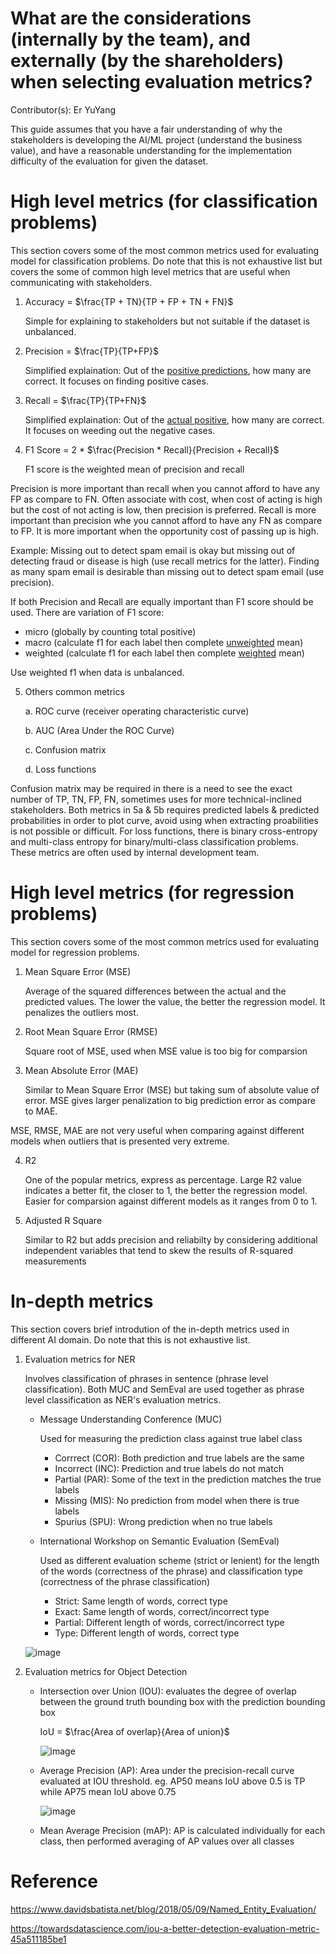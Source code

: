 # What are the considerations (internally by the team), and externally (by the shareholders) when selecting evaluation metrics?

Contributor(s): Er YuYang

This guide assumes that you have a fair understanding of why the stakeholders is developing the AI/ML project (understand the business value), and have a reasonable understanding for the implementation difficulty of the evaluation for given the dataset.


# High level metrics (for classification problems)
This section covers some of the most common metrics used for evaluating model for classification problems. Do note that this is not exhaustive list but covers the some of common high level metrics that are useful when communicating with stakeholders.


1. Accuracy = $\frac{TP + TN}{TP + FP + TN + FN}$
   
   Simple for explaining to stakeholders but not suitable if the dataset is unbalanced.

2. Precision = $\frac{TP}{TP+FP}$

   Simplified explaination: Out of the <u>positive predictions</u>, how many are correct. It focuses on finding positive cases.

3. Recall = $\frac{TP}{TP+FN}$

   Simplified explaination: Out of the <u>actual positive</u>, how many are correct. It focuses on weeding out the negative cases.

4. F1 Score = 2 * $\frac{Precision * Recall}{Precision + Recall}$
   
   F1 score is the weighted mean of precision and recall

Precision is more important than recall when you cannot afford to have any FP as compare to FN. Often associate with cost, when cost of acting is high but the cost of not acting is low, then precision is preferred. Recall is more important than precision whe you cannot afford to have any FN as compare to FP. It is more important when the opportunity cost of passing up is high. 

Example: Missing out to detect spam email is okay but missing out of detecting fraud or disease is high (use recall metrics for the latter). Finding as many spam email is desirable than missing out to detect spam email (use precision). 

If both Precision and Recall are equally important than F1 score should be used. There are variation of F1 score: 
- micro (globally by counting total positive)
- macro (calculate f1 for each label then complete <u>unweighted</u> mean)
- weighted (calculate f1 for each label then complete <u>weighted</u> mean)

Use weighted f1 when data is unbalanced.

5. Others common metrics

    a. ROC curve (receiver operating characteristic curve) 

    b. AUC (Area Under the ROC Curve)

    c. Confusion matrix

    d. Loss functions

Confusion matrix may be required in there is a need to see the exact number of TP, TN, FP, FN, sometimes uses for more technical-inclined stakeholders. Both metrics in 5a & 5b requires predicted labels & predicted probabilities in order to plot curve, avoid using when extracting proabilities is not possible or difficult. For loss functions, there is binary cross-entropy and multi-class entropy for binary/multi-class classification problems. These metrics are often used by internal development team.

# High level metrics (for regression problems)
This section covers some of the most common metrics used for evaluating model for regression problems. 

1. Mean Square Error (MSE)

   Average of the squared differences between the actual and the predicted values. The lower the value, the better the regression model. It penalizes the outliers most.

2. Root Mean Square Error (RMSE)
   
   Square root of MSE, used when MSE value is too big for comparsion

3. Mean Absolute Error (MAE)

   Similar to Mean Square Error (MSE) but taking sum of absolute value of error. MSE gives larger penalization to big prediction error as compare to MAE.

MSE, RMSE, MAE are not very useful when comparing against different models when outliers that is presented very extreme.

4. R2
   
   One of the popular metrics, express as percentage. Large R2 value indicates a better fit, the closer to 1, the better the regression model. Easier for comparsion against different models as it ranges from 0 to 1.  

5. Adjusted R Square

   Similar to R2 but adds precision and reliabilty by considering additional independent variables that tend to skew the results of R-squared measurements

# In-depth metrics
This section covers brief introdution of the in-depth metrics used in different AI domain. Do note that this is not exhaustive list.

1. Evaluation metrics for NER
   
   Involves classification of phrases in sentence (phrase level classification). Both MUC and SemEval are used together as phrase level classification as NER's evaluation metrics.

   - Message Understanding Conference (MUC)
     
     Used for measuring the prediction class against true label class 
     - Corrrect (COR): Both prediction and true labels are the same
     - Incorrect (INC): Prediction and true labels do not match
     - Partial (PAR): Some of the text in the prediction matches the true labels
     - Missing (MIS): No prediction from model when there is true labels
     - Spurius (SPU): Wrong prediction when no true labels

   - International Workshop on Semantic Evaluation (SemEval)

     Used as different evaluation scheme (strict or lenient) for the length of the words (correctness of the phrase) and classification type (correctness of the phrase classification)
     - Strict: Same length of words, correct type
     - Exact: Same length of words, correct/incorrect type
     - Partial: Different length of words, correct/incorrect type
     - Type: Different length of words, correct type

   ![image](../assets/images/charts/MUC_SemEval.PNG)


2. Evaluation metrics for Object Detection
   
   - Intersection over Union (IOU): evaluates the degree of overlap between the ground truth bounding box with the prediction bounding box

     IoU = $\frac{Area of overlap}{Area of union}$

     ![image](../assets/images/charts/IoU_comparsion.png)

   - Average Precision (AP): Area under the precision-recall curve evaluated at IOU threshold. eg. AP50 means IoU above 0.5 is TP while
   AP75 mean IoU above 0.75 
   
      ![image](../assets/images/charts/AP-comparsion.PNG)

   - Mean Average Precision (mAP): AP is calculated individually for each class, then performed averaging of AP values over all classes

# Reference
https://www.davidsbatista.net/blog/2018/05/09/Named_Entity_Evaluation/

https://towardsdatascience.com/iou-a-better-detection-evaluation-metric-45a511185be1
